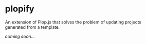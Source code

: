 # plopify
An extension of Plop.js that solves the problem of updating projects generated from a template.

_coming soon..._